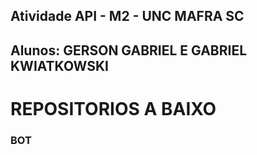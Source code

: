 ## Atividade API - M2 - UNC MAFRA SC
## Alunos: GERSON GABRIEL E GABRIEL KWIATKOWSKI

# REPOSITORIOS A BAIXO
### BOT ###

#